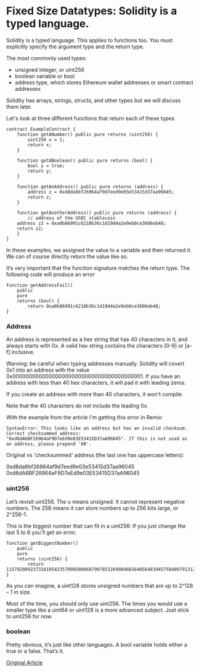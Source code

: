 # Fixed Size Datatypes: Solidity is a typed language.

Solidity is a typed language. This applies to functions too. You must explicitly specify the argument type and the return type.

The most commonly used types:

- unsigned integer, or uint256
- boolean variable or bool
- address type, which stores Ethereum wallet addresses or smart contract addresses

Solidity has arrays, strings, structs, and other types but we will discuss them later.

Let's look at three different functions that return each of these types

```solidity
contract ExampleContract {
	function getANumber() public pure returns (uint256) {
		uint256 x = 1;
		return x;
	}

	function getABoolean() public pure returns (bool) {
		bool y = true;
		return y;
	}

	function getAnAddress() public pure returns (address) {
		address z = 0xd8da6bf26964af9d7eed9e03e53415d37aa96045;
		return z;
	}

	function getAnotherAddress() public pure returns (address) {
		// address of the USDC stablecoin
    address z2 = 0xa0b86991c6218b36c1d19d4a2e9eb0ce3606eb48;
    return z2;
	}
}
```

In these examples, we assigned the value to a variable and then returned it. We can of course directly return the value like so.

It’s very important that the function signature matches the return type. The following code will produce an error

```solidity
function getAddressFail()
    public
    pure
    returns (bool) {
        return 0xa0b86991c6218b36c1d19d4a2e9eb0ce3606eb48;
}
```

### Address

An address is represented as a hex string that has 40 characters in it, and always starts with 0x. A valid hex string contains the characters [0-9] or [a-f] inclusive.

Warning: be careful when typing addresses manually. Solidity will covert 0x1 into an address with the value 0x0000000000000000000000000000000000000001. If you have an address with less than 40 hex characters, it will pad it with leading zeros.

If you create an address with more than 40 characters, it won't compile.

Note that the 40 characters do not include the leading 0x.

With the example from the article I'm getting this error in Remix:

```
SyntaxError: This looks like an address but has an invalid checksum. Correct checksummed address:
"0xd8dA6BF26964aF9D7eEd9e03E53415D37aA96045". If this is not used as an address, please prepend '00'.
```

Original vs 'checksummed' address (the last one has uppercase letters):

0xd8da6bf26964af9d7eed9e03e53415d37aa96045
0xd8dA6BF26964aF9D7eEd9e03E53415D37aA96045

### uint256

Let’s revisit uint256. The u means unsigned. It cannot represent negative numbers. The 256 means it can store numbers up to 256 bits large, or 2^256-1.

This is the biggest number that can fit in a uint256:
If you just change the last 5 to 6 you'll get an error.

```solidity
function getBiggestNumber()
    public
    pure
    returns (uint256) {
        return 115792089237316195423570985008687907853269984665640564039457584007913129639935;
}
```

As you can imagine, a uint128 stores unsigned numbers that are up to 2^128 – 1 in size.

Most of the time, you should only use uint256. The times you would use a smaller type like a uint64 or uint128 is a more advanced subject. Just stick to uint256 for now.

### boolean

Pretty obvious, it’s just like other languages. A bool variable holds either a true or a false. That’s it.

[Original Article](https://www.rareskills.io/learn-solidity/solidity-types)
